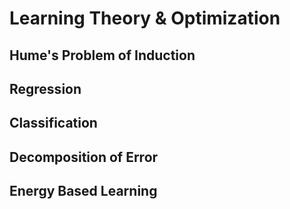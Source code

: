 # Learning Theory & Optimization

## Hume's Problem of Induction

## Regression

## Classification

## Decomposition of Error

## Energy Based Learning
